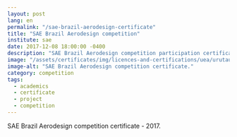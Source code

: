 ```yaml
---
layout: post
lang: en
permalink: "/sae-brazil-aerodesign-certificate"
title: "SAE Brazil Aerodesign competition"
institute: sae
date: 2017-12-08 18:00:00 -0400
description: "SAE Brazil Aerodesign competition participation certificate."
image: "/assets/certificates/img/licences-and-certifications/uea/urutau/sae-brazil-aerodesign-certificate.jpg"
image-alt: "SAE Brazil Aerodesign competition certificate."
category: competition
tags:
  - academics
  - certificate
  - project
  - competition
---
```


SAE Brazil Aerodesign competition certificate - 2017.
